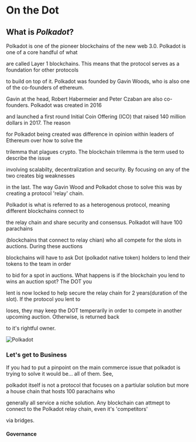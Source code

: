 # On the **Dot**

## What is *Polkadot*?
Polkadot is one of the pioneer blockchains of the new web 3.0. Polkadot is one of a core handful of what

are called Layer 1 blockchains. This means that the protocol serves as a foundation for other protocols 

to build on top of it. Polkadot was founded by Gavin Woods, who is also one of the co-founders of ethereum.

Gavin at the head, Robert Habermeier and Peter Czaban are also co-founders. Polkadot was created in 2016 

and launched a first round Initial Coin Offering (ICO) that raised 140 million dollars in 2017. The reason

for Polkadot being created was difference in opinion within leaders of Ethereum over how to solve the

trilemma that plagues crypto. The blockchain trilemma is the term used to describe the issue 

involving scalabilty, decentralization and security. By focusing on any of the two creates big weaknesses

in the last. The way Gavin Wood and Polkadot chose to solve this was by creating a protocol 'relay' chain.

Polkadot is what is referred to as a heterogenous protocol, meaning different blockchains connect to 

the relay chain and share security and consensus. Polkadot will have 100 parachains

(blockchains that connect to relay chian) who all compete for the slots in auctions. During these auctions 

blockchains will have to ask Dot (polkadot native token) holders to lend their tokens to the team in order 

to bid for a spot in auctions. What happens is if the blockchain you lend to wins an auction spot? The DOT you

lent is now locked to help secure the relay chain for 2 years(duration of the slot). If the protocol you lent to

loses, they may keep the DOT temperarily in order to compete in another upcoming auction. Otherwise, is returned back

to it's rightful owner. 


![Polkadot](https://adoriasoft.com/wp-content/uploads/2020/07/dg-network-xl-2-1-1-1024x575.png)




### Let's get to Business
If you had to put a pinpoint on the main commerce issue that polkadot is trying to solve it would be... all of them. See,

polkadot itself is not a protocol that focuses on a partiular solution but more a house chain that hosts 100 parachains who

generally all service a niche solution. Any blockchain can attmept to connect to the Polkadot relay chain, even it's 'competitors'

via bridges. 







#### Governance




